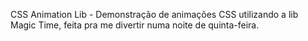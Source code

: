 CSS Animation Lib - Demonstração de animações CSS utilizando a lib Magic Time, feita pra me divertir numa noite de quinta-feira.
